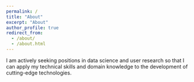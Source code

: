 ```yaml
---
permalink: /
title: "About"
excerpt: "About"
author_profile: true
redirect_from: 
  - /about/
  - /about.html
---
```



I am actively seeking positions in data science and user research so that I can apply my technical skills and domain knowledge to the development of cutting-edge technologies. 
